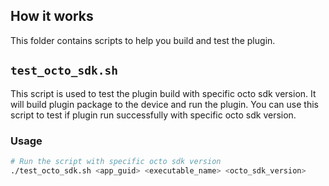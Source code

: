 ## How it works
This folder contains scripts to help you build and test the plugin.

## `test_octo_sdk.sh`
This script is used to test the plugin build with specific octo sdk version. It will build plugin package to the device and run the plugin. You can use this script to test if plugin run successfully with specific octo sdk version.

### Usage
```bash
# Run the script with specific octo sdk version
./test_octo_sdk.sh <app_guid> <executable_name> <octo_sdk_version> 
```